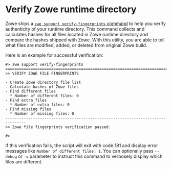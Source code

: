 # Verify Zowe runtime directory

Zowe ships a [`zwe support verify-fingerprints` command](../appendix/zwe_server_command_reference/zwe/support/zwe-support-verify-fingerprints.md) to help you verify authenticity of your runtime directory. This command collects and calculates hashes for all files located in Zowe runtime directory and compare the hashes shipped with Zowe. With this utility, you are able to tell what files are modified, added, or deleted from original Zowe build.

Here is an example for successful verification:


```
#> zwe support verify-fingerprints
===============================================================================
>> VERIFY ZOWE FILE FINGERPRINTS

- Create Zowe directory file list
- Calculate hashes of Zowe files
- Find different files
  * Number of different files: 0
- Find extra files
  * Number of extra files: 0
- Find missing files
  * Number of missing files: 0
-------------------------------------------------------------------------------
>> Zowe file fingerprints verification passed.

#>
```

If this verification fails, the script will exit with code 181 and display error messages like `Number of different files: 1`. You can optionally pass `--debug` or `-v` parameter to instruct this command to verbosely display which files are different.
